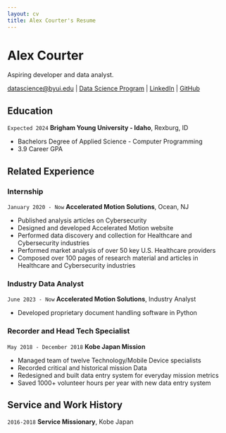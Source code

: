```yaml
---
layout: cv
title: Alex Courter's Resume
---
```

# Alex Courter
Aspiring developer and data analyst.

<div id="webaddress">
<a href="datascience@byui.edu">datascience@byui.edu</a>
| <a href="https://byuidatascience.github.io/development.html">Data Science Program</a>
| <a href="https://www.linkedin.com/groups/13537407/">LinkedIn</a>
| <a href="https://github.com/byuids-resumes">GitHub</a>
</div>

<!-- https://www.monique.tech/the-art-of-markdown -->


## Education

`Expected 2024`
__Brigham Young University - Idaho__, Rexburg, ID

- Bachelors Degree of Applied Science - Computer Programming
- 3.9 Career GPA


## Related Experience

### Internship

`January 2020 - Now`
__Accelerated Motion Solutions__, Ocean, NJ

- Published analysis articles on Cybersecurity
- Designed and developed Accelerated Motion website
- Performed data discovery and collection for Healthcare and Cybersecurity industries
- Performed market analysis of over 50 key U.S. Healthcare providers
- Composed over 100 pages of research material and articles in Healthcare and Cybersecurity industries

### Industry Data Analyst

`June 2023 - Now`
__Accelerated Motion Solutions__, Industry Analyst

- Developed proprietary document handling software in Python

### Recorder and Head Tech Specialist

`May 2018 - December 2018`
__Kobe Japan Mission__

- Managed team of twelve Technology/Mobile Device specialists
- Recorded critical and historical mission Data
- Redesigned and built data entry system for everyday mission metrics
- Saved 1000+ volunteer hours per year with new data entry system


## Service and Work History

`2016-2018`
__Service Missionary__, Kobe Japan


<!-- ### Footer

Last updated: May 2013 -->


